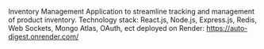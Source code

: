 Inventory Management Application to streamline tracking and management of product inventory.
Technology stack: React.js, Node.js, Express.js, Redis, Web Sockets, Mongo Atlas, OAuth, ect
deployed on Render:
https://auto-digest.onrender.com/
